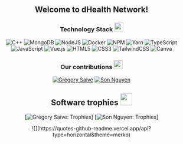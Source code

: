 <div align="center">
  <h2>Welcome to dHealth Network!</h2>
</div>

<div align="center">
  <h3>Technology Stack <img src="https://media2.giphy.com/media/QssGEmpkyEOhBCb7e1/giphy.gif?cid=ecf05e47a0n3gi1bfqntqmob8g9aid1oyj2wr3ds3mg700bl&rid=giphy.gif" width="24px"></h3>

  ![C++](https://img.shields.io/badge/-c++-black?logo=c%2B%2B&style=for-the-badge) ![MongoDB](https://img.shields.io/badge/MongoDB-%234ea94b.svg?style=for-the-badge&logo=mongodb&logoColor=white) ![NodeJS](https://img.shields.io/badge/node.js-6DA55F?style=for-the-badge&logo=node.js&logoColor=white) ![Docker](https://img.shields.io/badge/docker-%230db7ed.svg?style=for-the-badge&logo=docker&logoColor=white) ![NPM](https://img.shields.io/badge/NPM-%23000000.svg?style=for-the-badge&logo=npm&logoColor=white) ![Yarn](https://img.shields.io/badge/yarn-%232C8EBB.svg?style=for-the-badge&logo=yarn&logoColor=white) ![TypeScript](https://badges.frapsoft.com/typescript/code/typescript-125x28.png?v=101) ![JavaScript](https://img.shields.io/badge/javascript-%23323330.svg?style=for-the-badge&logo=javascript&logoColor=%23F7DF1E) ![Vue.js](https://img.shields.io/badge/Vue.js-35495E?style=for-the-badge&logo=vue.js&logoColor=4FC08D) ![HTML5](https://img.shields.io/badge/html5-%23E34F26.svg?style=for-the-badge&logo=html5&logoColor=white) ![CSS3](https://img.shields.io/badge/css3-%231572B6.svg?style=for-the-badge&logo=css3&logoColor=white) ![TailwindCSS](https://img.shields.io/badge/tailwindcss-%2338B2AC.svg?style=for-the-badge&logo=tailwind-css&logoColor=white) ![Canva](https://img.shields.io/badge/Canva-%2300C4CC.svg?style=for-the-badge&logo=Canva&logoColor=white)
</div>

<div align="center">

  <h3>Our contributions <img src="https://media2.giphy.com/media/QssGEmpkyEOhBCb7e1/giphy.gif?cid=ecf05e47a0n3gi1bfqntqmob8g9aid1oyj2wr3ds3mg700bl&rid=giphy.gif" width="24px"></h3>

  [![Grégory Saive](https://github-readme-stats.vercel.app/api?username=evias&theme=blue-green)](https://github.com/evias)
  [![Son Nguyen](https://github-readme-stats.vercel.app/api?username=nsonanh&theme=blue-green)](https://github.com/nsonanh)
</div>

<div align="center">

  <h2>Software trophies <img src = "https://media2.giphy.com/media/QssGEmpkyEOhBCb7e1/giphy.gif?cid=ecf05e47a0n3gi1bfqntqmob8g9aid1oyj2wr3ds3mg700bl&rid=giphy.gif" width = 32px></h2>

  [![Grégory Saive: Trophies](https://github-profile-trophy.vercel.app/?username=evias&theme=discord&no-frame=false&no-bg=false&margin-w=4)]
  [![Son Nguyen: Trophies](https://github-profile-trophy.vercel.app/?username=nsonanh&theme=discord&no-frame=false&no-bg=false&margin-w=4)]

</div>

<div align="center">
  ![](https://quotes-github-readme.vercel.app/api?type=horizontal&theme=merko)
</div>
